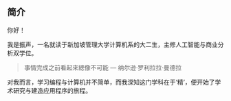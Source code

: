## 简介

你好！

我是振声，一名就读于新加坡管理大学计算机系的大二生，主修人工智能与商业分析双学位。

> 事情完成之前看起來總像不可能 –– 纳尔逊·罗利拉拉·曼德拉

对我而言，学习编程与计算机并不简单，而我深知这门学科在于‘精’，便开始了学术研究与建造应用程序的旅程。
